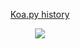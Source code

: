 <div style="text-align:center">

  [Koa.py history][koa-py]

<img src="images/git-history-tracking.png" >
</div>

[koa-py]: https://github.com/filipovskii/koa.py/commits/master
